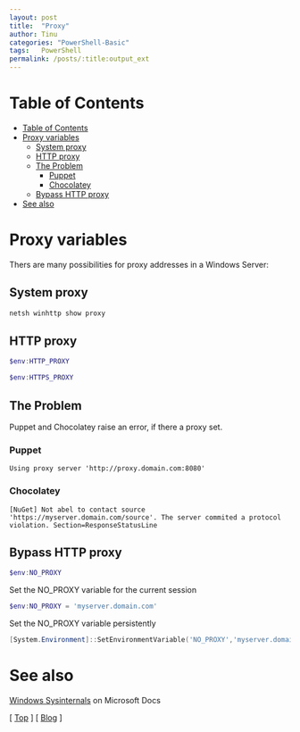 ```yaml
---
layout: post
title:  "Proxy"
author: Tinu
categories: "PowerShell-Basic"
tags:   PowerShell
permalink: /posts/:title:output_ext
---
```

# Table of Contents

- [Table of Contents](#table-of-contents)
- [Proxy variables](#proxy-variables)
  - [System proxy](#system-proxy)
  - [HTTP proxy](#http-proxy)
  - [The Problem](#the-problem)
    - [Puppet](#puppet)
    - [Chocolatey](#chocolatey)
  - [Bypass HTTP proxy](#bypass-http-proxy)
- [See also](#see-also)

# Proxy variables

Thers are many possibilities for proxy addresses in a Windows Server:

## System proxy

````powershell
netsh winhttp show proxy
````

## HTTP proxy

````powershell
$env:HTTP_PROXY
````

````powershell
$env:HTTPS_PROXY
````

## The Problem

Puppet and Chocolatey raise an error, if there a proxy set.

### Puppet

````text
Using proxy server 'http://proxy.domain.com:8080'
````

### Chocolatey

````text
[NuGet] Not abel to contact source 'https://myserver.domain.com/source'. The server commited a protocol violation. Section=ResponseStatusLine
````

## Bypass HTTP proxy

````powershell
$env:NO_PROXY
````

Set the NO_PROXY variable for the current session

````powershell
$env:NO_PROXY = 'myserver.domain.com'
````

Set the NO_PROXY variable persistently

````powershell
[System.Environment]::SetEnvironmentVariable('NO_PROXY','myserver.domain.com',[System.EnvironmentVariableTarget]::Machine)
````

# See also

[Windows Sysinternals](https://docs.microsoft.com/en-us/sysinternals/) on Microsoft Docs

[ [Top](#table-of-contents) ] [ [Blog](../categories.html) ]
